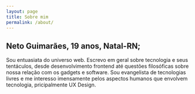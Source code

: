 ```yaml
---
layout: page
title: Sobre mim
permalink: /about/
---
```


## Neto Guimarães, 19 anos, Natal-RN;

Sou entuasiata do universo web. Escrevo em geral sobre tecnologia e seus tentáculos, desde desenvolvimento frontend até questões filosóficas sobre nossa relação com os gadgets e software. Sou evangelista de tecnologias livres e me interesso imensamente pelos aspectos humanos que envolvem tecnologia, pricipalmente UX Design.
